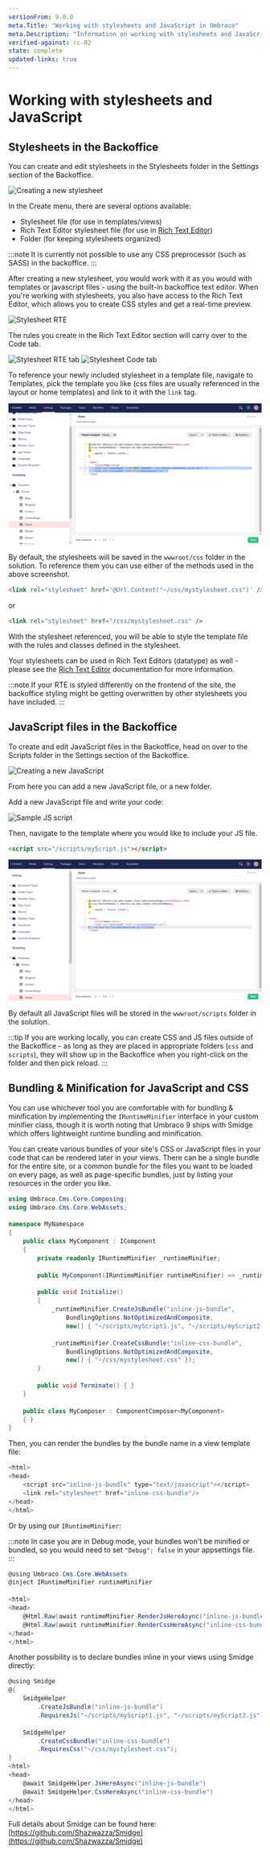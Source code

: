 ```yaml
---
versionFrom: 9.0.0
meta.Title: "Working with stylesheets and JavaScript in Umbraco"
meta.Description: "Information on working with stylesheets and JavaScript in Umbraco, including bundling & minification"
verified-against: rc-02
state: complete
updated-links: true
---
```


# Working with stylesheets and JavaScript

## Stylesheets in the Backoffice

You can create and edit stylesheets in the Stylesheets folder in the Settings section of the Backoffice.

![Creating a new stylesheet](images/1-creating-stylesheet.png)

In the Create menu, there are several options available:

* Stylesheet file (for use in templates/views)
* Rich Text Editor stylesheet file (for use in [Rich Text Editor](../../Backoffice/Property-Editors/Built-in-Property-Editors/Rich-Text-Editor/index.md))
* Folder (for keeping stylesheets organized)

:::note
It is currently not possible to use any CSS preprocessor (such as SASS) in the backoffice.
:::

After creating a new stylesheet, you would work with it as you would with templates or javascript files - using the built-in backoffice text editor.
When you're working with stylesheets, you also have access to the Rich Text Editor, which allows you to create CSS styles and get a real-time preview.

![Stylesheet RTE](images/2-rte-editor.png)

The rules you create in the Rich Text Editor section will carry over to the Code tab.

![Stylesheet RTE tab](images/3-rte-editor-p2.png)
![Stylesheet Code tab](images/3-rte-editor-p3.png)

To reference your newly included stylesheet in a template file, navigate to Templates, pick the template you like (css files are usually referenced in the layout or home templates) and link to it with the `link` tag.

![Linking CSS in template](images/4-link-css-v9.png)

By default, the stylesheets will be saved in the `wwwroot/css` folder in the solution.
To reference them you can use either of the methods used in the above screenshot.

```html
<link rel="stylesheet" href='@Url.Content("~/css/mystylesheet.css")' />
```
or
```html
<link rel="stylesheet" href="/css/mystylesheet.css" />
```

With the stylesheet referenced, you will be able to style the template file with the rules and classes defined in the stylesheet.

Your stylesheets can be used in Rich Text Editors (datatype) as well - please see the [Rich Text Editor](../../Backoffice/Property-Editors/Built-in-Property-Editors/Rich-Text-Editor/RTE-Styles/index.md) documentation for more information.

:::note
If your RTE is styled differently on the frontend of the site, the backoffice styling might be getting overwritten by other stylesheets you have included.
:::

## JavaScript files in the Backoffice

To create and edit JavaScript files in the Backoffice, head on over to the Scripts folder in the Settings section of the Backoffice.

![Creating a new JavaScript](images/8-create-js.png)

From here you can add a new JavaScript file, or a new folder.

Add a new JavaScript file and write your code:

![Sample JS script](images/9-myscript.png)

Then, navigate to the template where you would like to include your JS file.

```html
<script src="/scripts/myScript.js"></script>
```

![Reference the script in template](images/10-reference-script-v9.png)

By default all JavaScript files will be stored in the `wwwroot/scripts` folder in the solution.

:::tip
If you are working locally, you can create CSS and JS files outside of the Backoffice - as long as they are placed in appropriate folders (`css` and `scripts`), they will show up in the Backoffice when you right-click on the folder and then pick reload.
:::

## Bundling & Minification for JavaScript and CSS

You can use whichever tool you are comfortable with for bundling & minification by implementing the `IRuntimeMinifier` interface in your custom minifier class, though it is worth noting that Umbraco 9 ships with Smidge which offers lightweight runtime bundling and minification.

You can create various bundles of your site's CSS or JavaScript files in your code that can be rendered later in your views. There can be a single bundle for the entire site, or a common bundle for the files you want to be loaded on every page, as well as page-specific bundles, just by listing your resources in the order you like.
```csharp
using Umbraco.Cms.Core.Composing;
using Umbraco.Cms.Core.WebAssets;

namespace MyNamespace
{
    public class MyComponent : IComponent
    {
        private readonly IRuntimeMinifier _runtimeMinifier;

        public MyComponent(IRuntimeMinifier runtimeMinifier) => _runtimeMinifier = runtimeMinifier;

        public void Initialize()
        {
            _runtimeMinifier.CreateJsBundle("inline-js-bundle",
                BundlingOptions.NotOptimizedAndComposite,
                new[] { "~/scripts/myScript1.js", "~/scripts/myScript2.js" });

            _runtimeMinifier.CreateCssBundle("inline-css-bundle",
                BundlingOptions.NotOptimizedAndComposite,
                new[] { "~/css/mystylesheet.css" });
        }

        public void Terminate() { }
    }

    public class MyComposer : ComponentComposer<MyComponent>
    { }
}
```

Then, you can render the bundles by the bundle name in a view template file:

```csharp
<html>
<head>
    <script src="inline-js-bundle" type="text/javascript"></script>
    <link rel="stylesheet" href="inline-css-bundle"/>
</head>
</html>
```

Or by using our `IRuntimeMinifier`:

:::note
In case you are in Debug mode, your bundles won't be minified or bundled, so you would need to set `"Debug": false` in your appsettings file.
:::

```csharp
@using Umbraco.Cms.Core.WebAssets
@inject IRuntimeMinifier runtimeMinifier

<html>
<head>
    @Html.Raw(await runtimeMinifier.RenderJsHereAsync("inline-js-bundle"))
    @Html.Raw(await runtimeMinifier.RenderCssHereAsync("inline-css-bundle"))
</head>
</html>
```

Another possibility is to declare bundles inline in your views using Smidge directly:

```csharp
@using Smidge
@{
    SmidgeHelper
        .CreateJsBundle("inline-js-bundle")
        .RequiresJs("~/scripts/myScript1.js", "~/scripts/myScript2.js");

    SmidgeHelper
        .CreateCssBundle("inline-css-bundle")
        .RequiresCss("~/css/mystylesheet.css");
}
<html>
<head>
    @await SmidgeHelper.JsHereAsync("inline-js-bundle")
    @await SmidgeHelper.CssHereAsync("inline-css-bundle")
</head>
</html>
```

Full details about Smidge can be found here: [https://github.com/Shazwazza/Smidge](https://github.com/Shazwazza/Smidge)